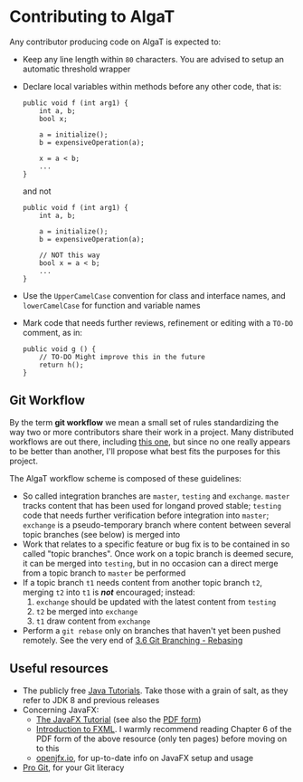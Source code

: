 # Contributing to AlgaT

Any contributor producing code on AlgaT is expected to:

* Keep any line length within `80` characters. You are advised to setup an
automatic threshold wrapper
* Declare local variables within methods before any other code, that is:

	```
	public void f (int arg1) {
		int a, b;
		bool x;

		a = initialize();
		b = expensiveOperation(a);

		x = a < b;
		...
	}
	```

	and not

	```
	public void f (int arg1) {
		int a, b;

		a = initialize();
		b = expensiveOperation(a);

		// NOT this way
		bool x = a < b;
		...
	}
	```
* Use the `UpperCamelCase` convention for class and interface names, and
`lowerCamelCase` for function and variable names
* Mark code that needs further reviews, refinement or editing with a `TO-DO`
comment, as in:

	```
	public void g () {
		// TO-DO Might improve this in the future
		return h();
	}
	```

## Git Workflow
By the term __git workflow__ we mean a small set of rules standardizing the way
two or more contributors share their work in a project. Many distributed
workflows are out there, including [this
one](https://git-scm.com/book/en/v2/Git-Branching-Branching-Workflows), but
since no one really appears to be better than another, I'll propose what best
fits the purposes for this project.

The AlgaT workflow scheme is composed of these guidelines:
* So called integration branches are `master`, `testing` and `exchange`.
  `master` tracks content that has been used for longand proved stable;
  `testing` code that needs further verification before integration into
  `master`; `exchange` is a pseudo-temporary branch where content between
  several topic branches (see below) is merged into
* Work that relates to a specific feature or bug fix is to be contained in so
  called "topic branches". Once work on a topic branch is deemed secure, it can
  be merged into `testing`, but in no occasion can a direct merge from a topic
  branch to `master` be performed
* If a topic branch `t1` needs content from another topic branch `t2`, merging
  `t2` into `t1` is ***not*** encouraged; instead:
  1. `exchange` should be updated with the latest content from `testing`
  2. `t2` be merged into `exchange`
  3. `t1` draw content from `exchange`
* Perform a `git rebase` only on branches that haven't yet been pushed
  remotely. See the very end of [3.6 Git Branching -
  Rebasing](https://git-scm.com/book/en/v2/Git-Branching-Rebasing)

## Useful resources

* The publicly free [Java Tutorials](https://docs.oracle.com/javase/tutorial/).
Take those with a grain of salt, as they refer to JDK 8 and previous releases
* Concerning JavaFX:
	* [The JavaFX
	Tutorial](https://docs.oracle.com/javase/8/javase-clienttechnologies.htm)
	(see also the [PDF
	form](https://docs.oracle.com/javase/8/javafx/JFXST.pdf))
	* [Introduction to
	FXML](https://docs.oracle.com/javase/8/javafx/api/javafx/fxml/doc-files/introduction_to_fxml.html).
	I warmly recommend reading Chapter 6 of the PDF form of the above resource
	(only ten pages) before moving on to this
	* [openjfx.io](https://openjfx.io/), for up-to-date info on JavaFX setup
	and usage
* [Pro Git](https://git-scm.com/book/en/v2), for your Git literacy
